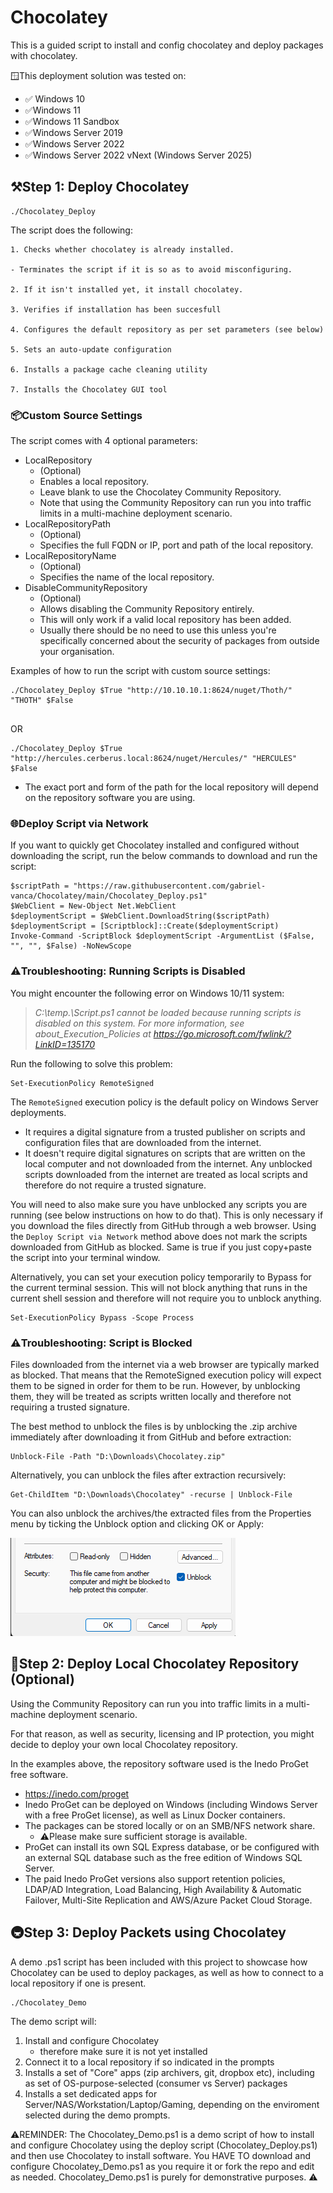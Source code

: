 # Chocolatey

This is a guided script to install and config chocolatey and deploy packages with chocolatey.

🪟This deployment solution was tested on:

* ✅ Windows 10
* ✅Windows 11
* ✅Windows 11 Sandbox
* ✅Windows Server 2019
* ✅Windows Server 2022
* ✅Windows Server 2022 vNext (Windows Server 2025)

## ⚒️Step 1: Deploy Chocolatey

```
./Chocolatey_Deploy
```

The script does the following:

    1. Checks whether chocolatey is already installed.

    - Terminates the script if it is so as to avoid misconfiguring.

    2. If it isn't installed yet, it install chocolatey.

    3. Verifies if installation has been succesfull

    4. Configures the default repository as per set parameters (see below)

    5. Sets an auto-update configuration

    6. Installs a package cache cleaning utility

    7. Installs the Chocolatey GUI tool

### 📦Custom Source Settings

The script comes with 4 optional parameters:

- LocalRepository
  - (Optional)
  - Enables a local repository.
  - Leave blank to use the Chocolatey Community Repository.
  - Note that using the Community Repository can run you into traffic limits in a multi-machine deployment scenario.
- LocalRepositoryPath
  - (Optional)
  - Specifies the full FQDN or IP, port and path of the local repository.
- LocalRepositoryName
  - (Optional)
  - Specifies the name of the local repository.
- DisableCommunityRepository
  - (Optional)
  - Allows disabling the Community Repository entirely.
  - This will only work if a valid local repository has been added.
  - Usually there should be no need to use this unless you're specifically concerned about the security of packages from outside your organisation.

Examples of how to run the script with custom source settings:

```
./Chocolatey_Deploy $True "http://10.10.10.1:8624/nuget/Thoth/" "THOTH" $False
  
```

OR

```
./Chocolatey_Deploy $True "http://hercules.cerberus.local:8624/nuget/Hercules/" "HERCULES" $False
```

- The exact port and form of the path for the local repository will depend on the repository software you are using.

### 🌐Deploy Script via Network

If you want to quickly get Chocolatey installed and configured without downloading the script, run the below commands to download and run the script:

```
$scriptPath = "https://raw.githubusercontent.com/gabriel-vanca/Chocolatey/main/Chocolatey_Deploy.ps1"
$WebClient = New-Object Net.WebClient
$deploymentScript = $WebClient.DownloadString($scriptPath)
$deploymentScript = [Scriptblock]::Create($deploymentScript)
Invoke-Command -ScriptBlock $deploymentScript -ArgumentList ($False, "", "", $False) -NoNewScope
```

### ⚠️Troubleshooting: Running Scripts is Disabled

You might encounter the following error on Windows 10/11 system:

> *C:\temp\.\Script.ps1 cannot be loaded because running scripts is disabled on this system. For more information, see about_Execution_Policies at https://go.microsoft.com/fwlink/?LinkID=135170*

Run the following to solve this problem:

```
Set-ExecutionPolicy RemoteSigned
```

The `RemoteSigned` execution policy is the default policy on Windows Server deployments. 

* It requires a digital signature from a trusted publisher on scripts and configuration files that are downloaded from the internet.
* It doesn't require digital signatures on scripts that are written on the local computer and not downloaded from the internet. Any unblocked scripts downloaded from the internet are treated as local scripts and therefore do not require a trusted signature.

You will need to also make sure you have unblocked any scripts you are running (see below instructions on how to do that). This is only necessary if you download the files directly from GitHub through a web browser. Using the `Deploy Script via Network` method above does not mark the scripts downloaded from GitHub as blocked. Same is true if you just copy+paste the script into your terminal window.

Alternatively, you can set your execution policy temporarily to Bypass for the current terminal session. This will not block anything that runs in the current shell session and therefore will not require you to unblock anything.

```
Set-ExecutionPolicy Bypass -Scope Process
```

### ⚠️Troubleshooting: Script is Blocked

Files downloaded from the internet via a web browser are typically marked as blocked. That means that the RemoteSigned execution policy will expect them to be signed in order for them to be run. However, by unblocking them, they will be treated as scripts written locally and therefore not requiring a trusted signature.

The best method to unblock the files is by unblocking the .zip archive immediately after downloading it from GitHub and before extraction:

```
Unblock-File -Path "D:\Downloads\Chocolatey.zip"
```

Alternatively, you can unblock the files after extraction recursively:

```
Get-ChildItem "D:\Downloads\Chocolatey" -recurse | Unblock-File
```

You can also unblock the archives/the extracted files from the Properties menu by ticking the Unblock option and clicking OK or Apply:

![1692737295733](image/README/1692737295733.png)

## 🔐Step 2: Deploy Local Chocolatey Repository (Optional)

Using the Community Repository can run you into traffic limits in a multi-machine deployment scenario.

For that reason, as well as security, licensing and IP protection, you might decide to deploy your own local Chocolatey repository.

In the examples above, the repository software used is the Inedo ProGet free software.

* https://inedo.com/proget
* Inedo ProGet can be deployed on Windows (including Windows Server with a free ProGet license), as well as Linux Docker containers.
* The packages can be stored locally or on an SMB/NFS network share.
  * ⚠️Please make sure sufficient storage is available.
* ProGet can install its own SQL Express database, or be configured with an external SQL database such as the free edition of Windows SQL Server.
* The paid Inedo ProGet versions also support retention policies, LDAP/AD Integration, Load Balancing, High Availability & Automatic Failover, Multi-Site Replication and AWS/Azure Packet Cloud Storage.

## 🚇Step 3: Deploy Packets using Chocolatey

A demo .ps1 script has been included with this project to showcase how Chocolatey can be used to deploy packages, as well as how to connect to a local repository if one is present.

```
./Chocolatey_Demo
```

The demo script will:

1. Install and configure Chocolatey
   * therefore make sure it is not yet installed
2. Connect it to a local repository if so indicated in the prompts
3. Installs a set of "Core" apps (zip archivers, git, dropbox etc), including as set of OS-purpose-selected (consumer vs Server) packages
4. Installs a set dedicated apps for Server/NAS/Workstation/Laptop/Gaming, depending on the enviroment selected during the demo prompts.

⚠️REMINDER: The Chocolatey_Demo.ps1 is a demo script of how to install and configure Chocolatey using the deploy script (Chocolatey_Deploy.ps1) and then use Chocolatey to install software. You HAVE TO download and configure Chocolatey_Demo.ps1 as you require it or fork the repo and edit as needed. Chocolatey_Demo.ps1 is purely for demonstrative purposes. ⚠️
